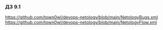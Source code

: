 ### ДЗ 9.1

https://github.com/town0wl/devops-netology/blob/main/NetologyBugs.xml  
https://github.com/town0wl/devops-netology/blob/main/NetologyFlow.xml  
